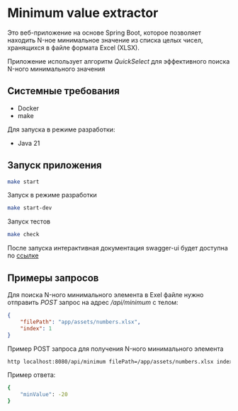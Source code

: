 # Minimum value extractor

Это веб-приложение на основе Spring Boot, которое позволяет находить N-ное минимальное значение из списка целых чисел, хранящихся в файле формата Excel (XLSX).

Приложение использует алгоритм *QuickSelect* для эффективного поиска N-ного минимального значения

## Системные требования

- Docker
- make

Для запуска в режиме разработки:

- Java 21

## Запуск приложения

```bash
make start
```

Запуск в режиме разработки

```bash
make start-dev
```

Запуск тестов

```bash
make check
```

После запуска интерактивная документация swagger-ui будет доступна по [ссылке](http://localhost:8080/swagger-ui/index.html)

## Примеры запросов

Для поиска N-ного минимального элемента в Exel файле нужно отправить *POST* запрос на адрес */api/minimum* с телом:

```json
{
    "filePath": "app/assets/numbers.xlsx",
    "index": 1
}
```

Пример POST запроса для получения N-ного минимального элемента

```bash
http localhost:8080/api/minimum filePath=/app/assets/numbers.xlsx index=1
```

Пример ответа:

```bash
{
    "minValue": -20
}
```
